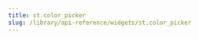 ```yaml
---
title: st.color_picker
slug: /library/api-reference/widgets/st.color_picker
---
```


<Autofunction function="streamlit.color_picker" />